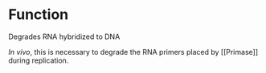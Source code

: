 # Function 
Degrades RNA hybridized to DNA

*In vivo*, this is necessary to degrade the RNA primers placed by [[Primase]] during replication.